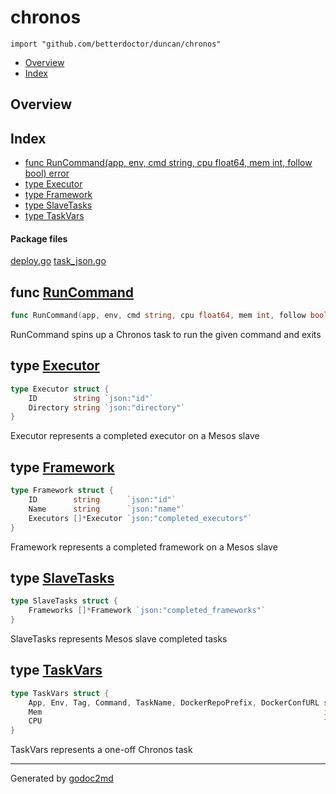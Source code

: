 

# chronos
`import "github.com/betterdoctor/duncan/chronos"`

* [Overview](#pkg-overview)
* [Index](#pkg-index)

## <a name="pkg-overview">Overview</a>



## <a name="pkg-index">Index</a>
* [func RunCommand(app, env, cmd string, cpu float64, mem int, follow bool) error](#RunCommand)
* [type Executor](#Executor)
* [type Framework](#Framework)
* [type SlaveTasks](#SlaveTasks)
* [type TaskVars](#TaskVars)


#### <a name="pkg-files">Package files</a>
[deploy.go](/src/github.com/betterdoctor/duncan/chronos/deploy.go) [task_json.go](/src/github.com/betterdoctor/duncan/chronos/task_json.go) 





## <a name="RunCommand">func</a> [RunCommand](/src/target/deploy.go?s=1150:1228#L39)
``` go
func RunCommand(app, env, cmd string, cpu float64, mem int, follow bool) error
```
RunCommand spins up a Chronos task to run the given command and exits




## <a name="Executor">type</a> [Executor](/src/target/deploy.go?s=671:762#L24)
``` go
type Executor struct {
    ID        string `json:"id"`
    Directory string `json:"directory"`
}
```
Executor represents a completed executor on a Mesos slave










## <a name="Framework">type</a> [Framework](/src/target/deploy.go?s=459:608#L17)
``` go
type Framework struct {
    ID        string      `json:"id"`
    Name      string      `json:"name"`
    Executors []*Executor `json:"completed_executors"`
}
```
Framework represents a completed framework on a Mesos slave










## <a name="SlaveTasks">type</a> [SlaveTasks](/src/target/deploy.go?s=313:394#L12)
``` go
type SlaveTasks struct {
    Frameworks []*Framework `json:"completed_frameworks"`
}
```
SlaveTasks represents Mesos slave completed tasks










## <a name="TaskVars">type</a> [TaskVars](/src/target/deploy.go?s=810:1054#L30)
``` go
type TaskVars struct {
    App, Env, Tag, Command, TaskName, DockerRepoPrefix, DockerConfURL string
    Mem                                                               int
    CPU                                                               float64
}
```
TaskVars represents a one-off Chronos task














- - -
Generated by [godoc2md](http://godoc.org/github.com/davecheney/godoc2md)
